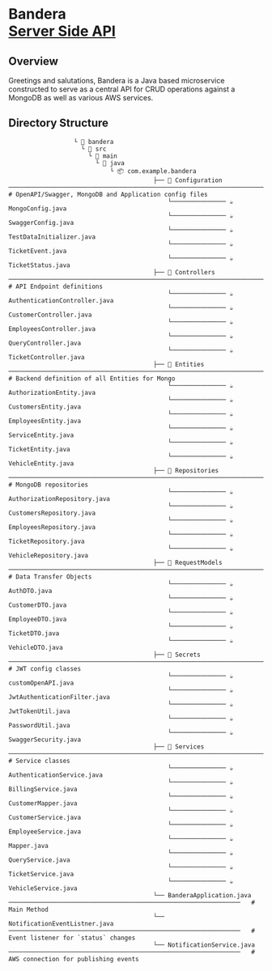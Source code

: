 
<h1>Bandera<br/><a href="https://github.com/YabiSkywalker"></a> <a href="https://www.linkedin.com/in/yabi/">Server Side API</a>
<h2>Overview</h2>
<p>Greetings and salutations,
Bandera is a Java based microservice constructed to serve as a central API for CRUD operations against a MongoDB as well as various AWS services.</p>

<h2>Directory Structure</h2>




                      └ 📂 bandera
                        └ 📂 src
                          └ 📂 main
                            └ 📂 java
                                └ 📦 com.example.bandera
                                            ├── 🧩 Configuration   ───────────────────────────────────────────────────────────────────────────   # OpenAPI/Swagger, MongoDB and Application config files
                                                └─────────────── ☕ MongoConfig.java
                                                └─────────────── ☕ SwaggerConfig.java
                                                └─────────────── ☕ TestDataInitializer.java
                                                └─────────────── ☕ TicketEvent.java
                                                └─────────────── ☕ TicketStatus.java
                                            ├── 🧩 Controllers     ───────────────────────────────────────────────────────────────────────────   # API Endpoint definitions 
                                                └─────────────── ☕ AuthenticationController.java
                                                └─────────────── ☕ CustomerController.java
                                                └─────────────── ☕ EmployeesController.java
                                                └─────────────── ☕ QueryController.java
                                                └─────────────── ☕ TicketController.java
                                            ├── 🧩 Entities        ───────────────────────────────────────────────────────────────────────────   # Backend definition of all Entities for Mongo
                                                └─────────────── ☕ AuthorizationEntity.java
                                                └─────────────── ☕ CustomersEntity.java
                                                └─────────────── ☕ EmployeesEntity.java
                                                └─────────────── ☕ ServiceEntity.java
                                                └─────────────── ☕ TicketEntity.java
                                                └─────────────── ☕ VehicleEntity.java
                                            ├── 🧩 Repositories    ───────────────────────────────────────────────────────────────────────────   # MongoDB repositories 
                                                └─────────────── ☕ AuthorizationRepository.java
                                                └─────────────── ☕ CustomersRepository.java
                                                └─────────────── ☕ EmployeesRepository.java
                                                └─────────────── ☕ TicketRepository.java
                                                └─────────────── ☕ VehicleRepository.java
                                            ├── 🧩 RequestModels   ───────────────────────────────────────────────────────────────────────────   # Data Transfer Objects 
                                                └─────────────── ☕ AuthDTO.java
                                                └─────────────── ☕ CustomerDTO.java
                                                └─────────────── ☕ EmployeeDTO.java
                                                └─────────────── ☕ TicketDTO.java
                                                └─────────────── ☕ VehicleDTO.java
                                            ├── 🧩 Secrets         ───────────────────────────────────────────────────────────────────────────   # JWT config classes    
                                                └─────────────── ☕ customOpenAPI.java
                                                └─────────────── ☕ JwtAuthenticationFilter.java
                                                └─────────────── ☕ JwtTokenUtil.java
                                                └─────────────── ☕ PasswordUtil.java
                                                └─────────────── ☕ SwaggerSecurity.java
                                            ├── 🧩 Services        ───────────────────────────────────────────────────────────────────────────   # Service classes 
                                                └─────────────── ☕ AuthenticationService.java
                                                └─────────────── ☕ BillingService.java
                                                └─────────────── ☕ CustomerMapper.java
                                                └─────────────── ☕ CustomerService.java
                                                └─────────────── ☕ EmployeeService.java
                                                └─────────────── ☕ Mapper.java
                                                └─────────────── ☕ QueryService.java
                                                └─────────────── ☕ TicketService.java
                                                └─────────────── ☕ VehicleService.java
                                            └── BanderaApplication.java       ────────────────────────────────────────────────────────────────   # Main Method
                                            └── NotificationEventListner.java ────────────────────────────────────────────────────────────────   # Event listener for `status` changes
                                            └── NotificationService.java      ────────────────────────────────────────────────────────────────   # AWS connection for publishing events 
                                            
            
